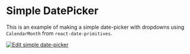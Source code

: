 # Simple DatePicker

This is an example of making a simple date-picker with dropdowns using `CalendarMonth` from `react-date-primitives`.

[![Edit simple date-picker](https://codesandbox.io/static/img/play-codesandbox.svg)](https://codesandbox.io/s/github/vkbansal/react-date-primitives/tree/master/examples/datepicker-dropdowns)
